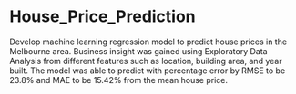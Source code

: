 # House_Price_Prediction
Develop machine learning regression model to predict house prices in the Melbourne area. Business insight was gained using Exploratory Data Analysis from different features such as location, building area, and year built. The model was able to predict with percentage error by RMSE to be 23.8% and MAE to be 15.42% from the mean house price.
